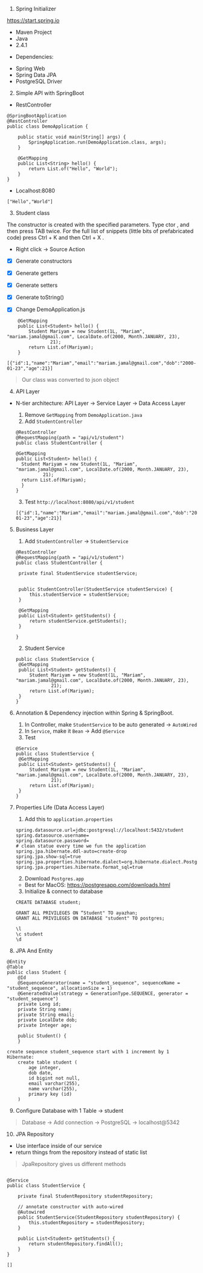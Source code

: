 1. Spring Initializer

https://start.spring.io

- Maven Project
- Java
- 2.4.1

* Dependencies:

- Spring Web
- Spring Data JPA
- PostgreSQL Driver

2. Simple API with SpringBoot

- RestController

```
@SpringBootApplication
@RestController
public class DemoApplication {

	public static void main(String[] args) {
		SpringApplication.run(DemoApplication.class, args);
	}

	@GetMapping
	public List<String> hello() {
		return List.of("Hello", "World");
	}
}
```

- Localhost:8080

```
["Hello","World"]
```

3. Student class

The constructor is created with the specified parameters. Type ctor , and then press TAB twice. For the full list of snippets (little bits of prefabricated code) press Ctrl + K and then Ctrl + X .

- Right click -> Source Action

- [x] Generate constructors
- [x] Generate getters
- [x] Generate setters
- [x] Generate toString()

- [x] Change DemoApplication.js

```
	@GetMapping
	public List<Student> hello() {
		Student Mariyam = new Student(1L, "Mariam", "mariam.jamal@gmail.com", LocalDate.of(2000, Month.JANUARY, 23),
				21);
		return List.of(Mariyam);
	}
```

```
[{"id":1,"name":"Mariam","email":"mariam.jamal@gmail.com","dob":"2000-01-23","age":21}]
```

> Our class was converted to json object

4. API Layer

- N-tier architecture: API Layer -> Service Layer -> Data Access Layer

  1.  Remove `GetMapping` from `DemoApplication.java`
  2.  Add `StudentController`

  ```
  @RestController
  @RequestMapping(path = "api/v1/student")
  public class StudentController {

  @GetMapping
  public List<Student> hello() {
  	Student Mariyam = new Student(1L, "Mariam", "mariam.jamal@gmail.com", LocalDate.of(2000, Month.JANUARY, 23),
  			21);
  	return List.of(Mariyam);
  	}
  }
  ```

  3. Test `http://localhost:8080/api/v1/student`

  ```
  [{"id":1,"name":"Mariam","email":"mariam.jamal@gmail.com","dob":"2000-01-23","age":21}]
  ```

5. Business Layer

   1. Add `StudentController` -> `StudentService`

   ```
   @RestController
   @RequestMapping(path = "api/v1/student")
   public class StudentController {

   	private final StudentService studentService;


   	public StudentController(StudentService studentService) {
   		this.studentService = studentService;
   	}

   	@GetMapping
   	public List<Student> getStudents() {
   		return studentService.getStudents();
   	}

   }
   ```

   2. Student Service

   ```
   public class StudentService {
    @GetMapping
    public List<Student> getStudents() {
        Student Mariyam = new Student(1L, "Mariam", "mariam.jamal@gmail.com", LocalDate.of(2000, Month.JANUARY, 23),
                21);
        return List.of(Mariyam);
   	}
   }
   ```

6. Annotation & Dependency injection within Spring & SpringBoot.

   1. In Controller, make `StudentService` to be auto generated -> `AutoWired`
   2. In `Service`, make it `Bean` -> Add `@Service`
   3. Test

   ```
   @Service
   public class StudentService {
    @GetMapping
    public List<Student> getStudents() {
        Student Mariyam = new Student(1L, "Mariam", "mariam.jamal@gmail.com", LocalDate.of(2000, Month.JANUARY, 23),
                21);
        return List.of(Mariyam);
   	}
   }
   ```

7. Properties Life (Data Access Layer)

   1. Add this to `application.properties`

   ```
   spring.datasource.url=jdbc:postgresql://localhost:5432/student
   spring.datasource.username=
   spring.datasource.password=
   # clean statue every time we fun the application
   spring.jpa.hibernate.ddl-auto=create-drop
   spring.jpa.show-sql=true
   spring.jpa.properties.hibernate.dialect=org.hibernate.dialect.PostgreSQLDialect
   spring.jpa.properties.hibernate.format_sql=true
   ```

   2. Download `Postgres.app`

   - Best for MacOS: https://postgresapp.com/downloads.html

   3. Initialize & connect to database

   ```
   CREATE DATABASE student;

   GRANT ALL PRIVILEGES ON “Student" TO ayazhan;
   GRANT ALL PRIVILEGES ON DATABASE "student" TO postgres;

   \l
   \c student
   \d
   ```

8. JPA And Entity

```
@Entity
@Table
public class Student {
    @Id
    @SequenceGenerator(name = "student_sequence", sequenceName = "student_sequence", allocationSize = 1)
    @GeneratedValue(strategy = GenerationType.SEQUENCE, generator = "student_sequence")
    private Long id;
    private String name;
    private String email;
    private LocalDate dob;
    private Integer age;

    public Student() {
    }
```

```
create sequence student_sequence start with 1 increment by 1
Hibernate:
    create table student (
        age integer,
        dob date,
        id bigint not null,
        email varchar(255),
        name varchar(255),
        primary key (id)
    )
```

9. Configure Database with 1 Table -> student

> Database -> Add connection -> PostgreSQL -> localhost@5342

10. JPA Repository

- Use interface inside of our service
- return things from the repository instead of static list

> JpaRepository gives us different methods

```

@Service
public class StudentService {

    private final StudentRepository studentRepository;

    // annotate constructor with auto-wired
    @Autowired
    public StudentService(StudentRepository studentRepository) {
        this.studentRepository = studentRepository;
    }

    public List<Student> getStudents() {
        return studentRepository.findAll();
    }
}
```

```
[]
```
